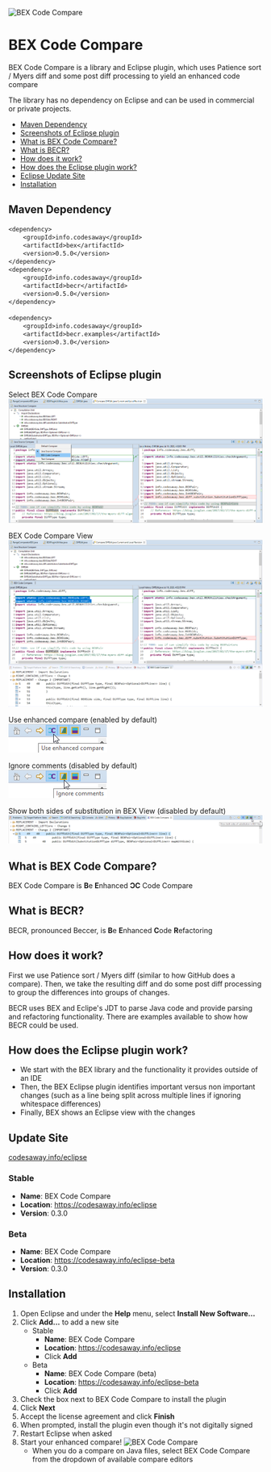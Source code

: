 ![BEX Code Compare](https://codesaway.info/images/BEXCodeCompare.png)

# BEX Code Compare
BEX Code Compare is a library and Eclipse plugin, which uses Patience sort / Myers diff and some post diff processing to yield an enhanced code compare

The library has no dependency on Eclipse and can be used in commercial or private projects.

 - [Maven Dependency](#maven-dependency)
 - [Screenshots of Eclipse plugin](#screenshots)
 - [What is BEX Code Compare?](#what)
 - [What is BECR?](#becr)
 - [How does it work?](#how)
 - [How does the Eclipse plugin work?](#how-plugin)
 - [Eclipse Update Site](#update-site)
 - [Installation](#install)

<a name="maven-dependency"></a>
## Maven Dependency

    <dependency>
        <groupId>info.codesaway</groupId>
        <artifactId>bex</artifactId>
        <version>0.5.0</version>
    </dependency>
    <dependency>
        <groupId>info.codesaway</groupId>
        <artifactId>becr</artifactId>
        <version>0.5.0</version>
    </dependency>
    
    <dependency>
        <groupId>info.codesaway</groupId>
        <artifactId>becr.examples</artifactId>
        <version>0.3.0</version>
    </dependency>

<a name="screenshots"></a>
## Screenshots of Eclipse plugin
Select BEX Code Compare  
![Select BEX Code Compare](/Screenshots/Select%20BEX%20Code%20Compare.png)

BEX Code Compare View  
![BEX Code Compare View](/Screenshots/BEX%20Code%20Compare%20View.png)

Use enhanced compare (enabled by default)  
![Use enhanced compare setting](/Screenshots/Use%20enhanced%20compare%20setting.png)

Ignore comments (disabled by default)  
![Ignore comments setting](/Screenshots/Ignore%20comments%20setting.png)

Show both sides of substitution in BEX View (disabled by default)  
![Show both sides of substitution setting in BEX View](/Screenshots/Show%20both%20sides%20of%20substitution%20setting.png)

<a name="what"></a>
## What is BEX Code Compare?
BEX Code Compare is **B**e **E**nhanced **ϽC** Code Compare

<a name="becr"></a>
## What is BECR?
BECR, pronounced Beccer, is **B**e **E**nhanced **C**ode **R**efactoring

<a name="how"></a>
## How does it work?

First we use Patience sort / Myers diff (similar to how GitHub does a compare). Then, we take the resulting diff and do some post diff processing to group the differences into groups of changes.

BECR uses BEX and Eclipe's JDT to parse Java code and provide parsing and refactoring functionality. There are examples available to show how BECR could be used.

<a name="how-plugin"></a>
## How does the Eclipse plugin work?

* We start with the BEX library and the functionality it provides outside of an IDE
* Then, the BEX Eclipse plugin identifies important versus non important changes (such as a line being split across multiple lines if ignoring whitespace differences)
* Finally, BEX shows an Eclipse view with the changes

<a name="update-site"></a>
## Update Site
[codesaway.info/eclipse](https://codesaway.info/eclipse)

### Stable
* **Name**: BEX Code Compare
* **Location**: https://codesaway.info/eclipse
* **Version**: 0.3.0

### Beta
* **Name**: BEX Code Compare
* **Location**: https://codesaway.info/eclipse-beta
* **Version**: 0.3.0

<a name="install"></a>
## Installation
1. Open Eclipse and under the **Help** menu, select **Install New Software...**
2. Click **Add...** to add a new site
   * Stable
      * **Name**: BEX Code Compare
      * **Location**: https://codesaway.info/eclipse
      * Click **Add**
   * Beta
      * **Name**: BEX Code Compare (beta)
      * **Location**: https://codesaway.info/eclipse-beta
      * Click **Add**
3. Check the box next to BEX Code Compare to install the plugin
4. Click **Next**
5. Accept the license agreement and click **Finish**
6. When prompted, install the plugin even though it's not digitally signed
7. Restart Eclipse when asked
8. Start your enhanced compare! ![BEX Code Compare](https://codesaway.info/images/BEX@2x.png)
   * When you do a compare on Java files, select BEX Code Compare from the dropdown of available compare editors
